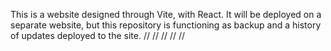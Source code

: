 This is a website designed through Vite, with React. It will be deployed on a separate website, but this repository is functioning as backup and a history of updates deployed to the site.
//
//
//
//
//
